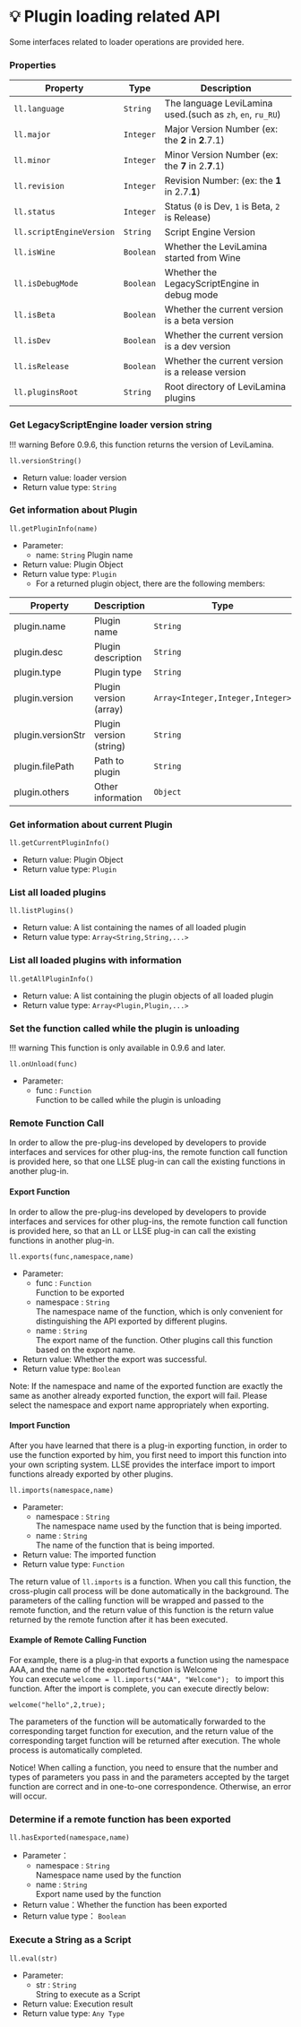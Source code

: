 # 💡 Plugin loading related API

Some interfaces related to loader operations are provided here.

### Properties

| Property                 | Type      | Description                                                |
|--------------------------|-----------|------------------------------------------------------------|
| `ll.language`            | `String`  | The language LeviLamina used.(such as `zh`, `en`, `ru_RU`) |
| `ll.major`               | `Integer` | Major Version Number (ex:  the **2** in **2**.7.1)         |
| `ll.minor`               | `Integer` | Minor Version Number (ex: the **7** in 2.**7**.1)          |
| `ll.revision`            | `Integer` | Revision Number: (ex: the **1** in 2.7.**1**)              |
| `ll.status`              | `Integer` | Status (`0` is Dev, `1` is Beta, `2` is Release)           |
| `ll.scriptEngineVersion` | `String`  | Script Engine Version                                      |
| `ll.isWine`              | `Boolean` | Whether the LeviLamina started from Wine                   |
| `ll.isDebugMode`         | `Boolean` | Whether the LegacyScriptEngine in debug mode               |
| `ll.isBeta`              | `Boolean` | Whether the current version is a beta version              |
| `ll.isDev`               | `Boolean` | Whether the current version is a dev version               |
| `ll.isRelease`           | `Boolean` | Whether the current version is a release version           |
| `ll.pluginsRoot`         | `String`  | Root directory of LeviLamina plugins                        |

### Get LegacyScriptEngine loader version string

!!! warning
    Before 0.9.6, this function returns the version of LeviLamina.

`ll.versionString()`

- Return value: loader version
- Return value type:  `String`

### Get information about Plugin

`ll.getPluginInfo(name)`

- Parameter:
    - name: `String`
      Plugin name
- Return value: Plugin Object
- Return value type:  `Plugin`
    - For a returned plugin object, there are the following members:

| Property          | Description             | Type                             |
|-------------------|-------------------------|----------------------------------|
| plugin.name       | Plugin name             | `String`                         |
| plugin.desc       | Plugin description      | `String`                         |
| plugin.type       | Plugin type             | `String`                         |
| plugin.version    | Plugin version (array)  | `Array<Integer,Integer,Integer>` |
| plugin.versionStr | Plugin version (string) | `String`                         |
| plugin.filePath   | Path to plugin          | `String`                         |
| plugin.others     | Other information       | `Object`                         |

### Get information about current Plugin

`ll.getCurrentPluginInfo()`

- Return value: Plugin Object
- Return value type:  `Plugin`

### List all loaded plugins

`ll.listPlugins()`

- Return value: A list containing the names of all loaded plugin
- Return value type:  `Array<String,String,...>`

### List all loaded plugins with information

`ll.getAllPluginInfo()`

- Return value: A list containing the plugin objects of all loaded plugin
- Return value type:  `Array<Plugin,Plugin,...>`

### Set the function called while the plugin is unloading

!!! warning
    This function is only available in 0.9.6 and later.

`ll.onUnload(func)`

- Parameter:
    - func : `Function`  
      Function to be called while the plugin is unloading

### Remote Function Call

In order to allow the pre-plug-ins developed by developers to provide interfaces and services for other plug-ins, the
remote function call function is provided here, so that one LLSE plug-in can call the existing functions in another
plug-in.

#### Export Function

In order to allow the pre-plug-ins developed by developers to provide interfaces and services for other plug-ins, the
remote function call function is provided here, so that an LL or LLSE plug-in can call the existing functions in another
plug-in.

`ll.exports(func,namespace,name)`

- Parameter:
    - func : `Function`  
      Function to be exported
    - namespace : `String`  
      The namespace name of the function, which is only convenient for distinguishing the API exported by different
      plugins.
    - name : `String`  
      The export name of the function. Other plugins call this function based on the export name.
- Return value: Whether the export was successful.
- Return value type:  `Boolean`

Note: If the namespace and name of the exported function are exactly the same as another already exported function, the
export will fail. Please select the namespace and export name appropriately when exporting.

#### Import Function

After you have learned that there is a plug-in exporting function, in order to use the function exported by him, you
first need to import this function into your own scripting system.
LLSE provides the interface import to import functions already exported by other plugins.

`ll.imports(namespace,name)`

- Parameter:
    - namespace : `String`  
      The namespace name used by the function that is being imported.
    - name : `String`  
      The name of the function that is being imported.
- Return value: The imported function
- Return value type:  `Function`

The return value of `ll.imports` is a function. When you call this function, the cross-plugin call process will be done
automatically in the background. The parameters of the calling function will be wrapped and passed to the remote
function, and the return value of this function is the return value returned by the remote function after it has been
executed.

#### Example of Remote Calling Function

For example, there is a plug-in that exports a function using the namespace AAA, and the name of the exported function
is Welcome  
You can execute `welcome = ll.imports("AAA", "Welcome"); ` to import this function. After the import is complete, you can
execute directly below:

`welcome("hello",2,true);`

The parameters of the function will be automatically forwarded to the corresponding target function for execution, and
the return value of the corresponding target function will be returned after execution. The whole process is
automatically completed.

Notice! When calling a function, you need to ensure that the number and types of parameters you pass in and the
parameters accepted by the target function are correct and in one-to-one correspondence. Otherwise, an error will occur.

### Determine if a remote function has been exported

`ll.hasExported(namespace,name)`

- Parameter：
    - namespace : `String`  
      Namespace name used by the function
    - name : `String`  
      Export name used by the function
- Return value：Whether the function has been exported
- Return value type： `Boolean`

### Execute a String as a Script

`ll.eval(str)`

- Parameter:
    - str : `String`  
      String to execute as a Script
- Return value: Execution result
- Return value type:  `Any Type`
